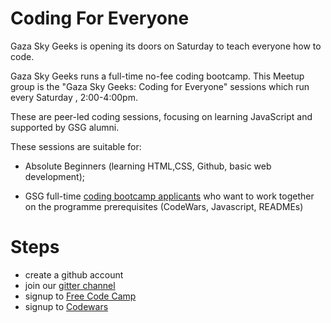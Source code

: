 # Coding For Everyone

Gaza Sky Geeks is opening its doors on Saturday to teach everyone how to code.

Gaza Sky Geeks runs a full-time no-fee coding bootcamp. This Meetup group is
the "Gaza Sky Geeks: Coding for Everyone" sessions which run every Saturday , 2:00-4:00pm.

These are peer-led coding sessions, focusing on learning JavaScript and
supported by GSG alumni.

These sessions are suitable for:

- Absolute Beginners (learning HTML,CSS, Github, basic web development);

- GSG full-time [coding bootcamp applicants](https://github.com/gazaskygeeks/bootcamp)
  who want to work together on the programme prerequisites (CodeWars, Javascript,
  READMEs)

# Steps

- create a github account
- join our [gitter channel](https://gitter.im/gazaskygeeks_bootcamp/codingforeveryone)
- signup to [Free Code Camp](https://www.freecodecamp.com)
- signup to [Codewars](https://www.codewars.com/)